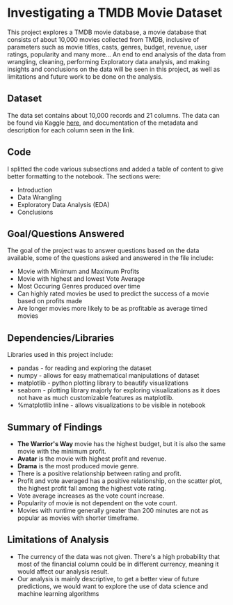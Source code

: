 # Investigating a TMDB Movie Dataset

This project explores a TMDB movie database, a movie database that consists of about 10,000 movies collected from TMDB, inclusive of parameters such as movie titles, casts, genres, budget, revenue, user ratings, popularity and many more... An end to end analysis of the data from wrangling, cleaning, performing Exploratory data analysis, and making insights and conclusions on the data will be seen in this project, as well as limitations and future work to be done on the analysis.

## Dataset

The data set contains about 10,000 records and 21 columns. The data can be found via Kaggle [here](https://www.kaggle.com/datasets/tmdb/tmdb-movie-metadata), and documentation of the metadata and description for each column seen in the link.

## Code

I splitted the code various subsections and added a table of content to give better formatting to the notebook. The sections were:

- Introduction
- Data Wrangling
- Exploratory Data Analysis (EDA)
- Conclusions

## Goal/Questions Answered

The goal of the project was to answer questions based on the data available, some of the questions asked and answered in the file include:

- Movie with Minimum and Maximum Profits
- Movie with highest and lowest Vote Average
- Most Occuring Genres produced over time
- Can highly rated movies be used to predict the success of a movie based on profits made
- Are longer movies more likely to be as profitable as average timed movies

## Dependencies/Libraries

Libraries used in this project include:

- pandas - for reading and exploring the dataset 
- numpy - allows for easy mathematical manipulations of dataset
- matplotlib - python plotting library to beautify visualizations
- seaborn - plotting library majorly for exploring visualizations as it does not have as much customizable features as matplotlib.
- %matplotlib inline - allows visualizations to be visible in notebook

## Summary of Findings

* **The Warrior's Way** movie has the highest budget, but it is also the same movie with the minimum profit. 
* **Avatar** is the movie with highest profit and revenue.
* **Drama** is the most produced movie genre.
* There is a positive relationship between rating and profit.
* Profit and vote averaged has a positive relationship, on the scatter plot, the highest profit fall among the highest vote rating.
* Vote average increases as the vote count increase.
* Popularity of movie is not dependent on the vote count.
* Movies with runtime generally greater than 200 minutes are not as popular as movies with shorter timeframe. 

## Limitations of Analysis

* The currency of the data was not given. There's a high probability that most of the financial column could be in different currency, meaning it would affect our analysis result.
* Our analysis is mainly descriptive, to get a better view of future predictions, we would want to explore the use of data science and machine learning algorithms


